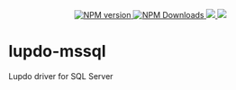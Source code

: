 <p align="center">
	<a href="https://www.npmjs.com/package/lupdo-mssql" target="__blank">
        <img src="https://img.shields.io/npm/v/lupdo-mssql?color=0476bc&label=" alt="NPM version">
    </a>
	<a href="https://www.npmjs.com/package/lupdo-mssql" target="__blank">
        <img alt="NPM Downloads" src="https://img.shields.io/npm/dm/lupdo-mssql?color=3890aa&label=">
    </a>
    <a href="https://app.codecov.io/github/Lupennat/lupdo-mssql" target="__blank">
        <img src="https://codecov.io/github/Lupennat/lupdo-mssql/branch/main/graph/badge.svg?token=64B998KKDF"/>
    </a>
    <a href="https://snyk.io/test/github/lupennat/lupdo-mssql" target="__blank">
        <img src="https://snyk.io/test/github/lupennat/lupdo-mssql/badge.svg">
    </a>
</p>

# lupdo-mssql
Lupdo driver for SQL Server